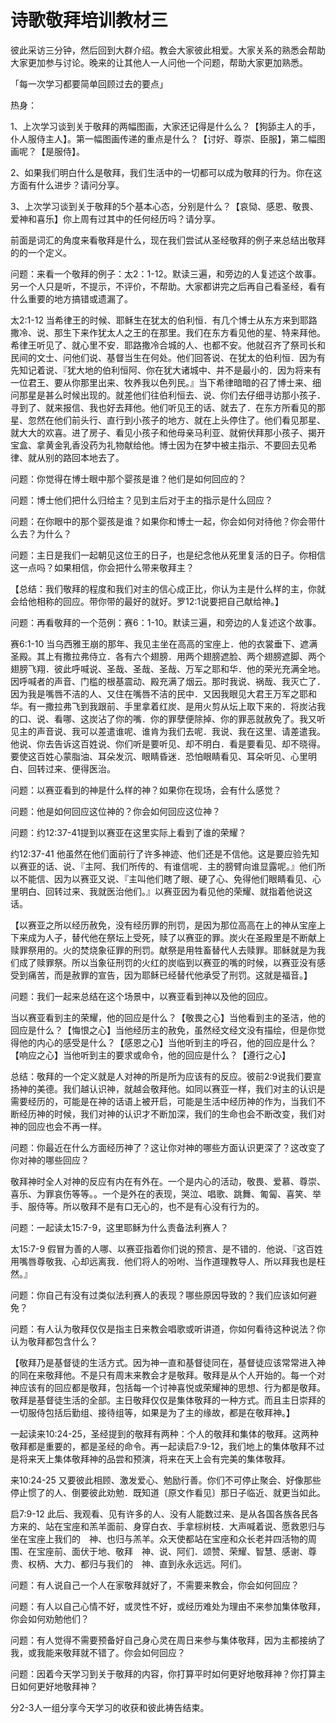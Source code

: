 # 诗歌敬拜培训教材三



<p>彼此采访三分钟，然后回到大群介绍。教会大家彼此相爱。大家关系的熟悉会帮助大家更加参与讨论。晚来的让其他人一人问他一个问题，帮助大家更加熟悉。</p>

<p>「每一次学习都要简单回顾过去的要点」</p>

<p>热身：</p>

<p>1、上次学习谈到关于敬拜的两幅图画，大家还记得是什么么？【狗舔主人的手，仆人服侍主人】。第一幅图画传递的重点是什么？【讨好、尊崇、臣服】，第二幅图画呢？【是服侍】。</p>

<p>2、如果我们明白什么是敬拜，我们生活中的一切都可以成为敬拜的行为。你在这方面有什么进步？请问分享。</p>

<p>3、上次学习谈到关于敬拜的5个基本心态，分别是什么？【哀恸、感恩、敬畏、爱神和喜乐】你上周有过其中的任何经历吗？请分享。</p>

<p>前面是词汇的角度来看敬拜是什么，现在我们尝试从圣经敬拜的例子来总结出敬拜的的一个定义。</p>

<p>问题：来看一个敬拜的例子：太2：1-12。默读三遍，和旁边的人复述这个故事。另一个人只是听，不提示，不评价，不帮助。大家都讲完之后再自己看圣经，看有什么重要的地方搞错或遗漏了。</p>

<p>太2:1-12 当希律王的时候、耶稣生在犹太的伯利恒．有几个博士从东方来到耶路撒冷、说、那生下来作犹太人之王的在那里。我们在东方看见他的星、特来拜他。希律王听见了、就心里不安．耶路撒冷合城的人、也都不安。他就召齐了祭司长和民间的文士、问他们说、基督当生在何处。他们回答说、在犹太的伯利恒．因为有先知记着说、『犹大地的伯利恒阿、你在犹大诸城中、并不是最小的．因为将来有一位君王、要从你那里出来、牧养我以色列民。』当下希律暗暗的召了博士来、细问那星是甚么时候出现的。就差他们往伯利恒去、说、你们去仔细寻访那小孩子．寻到了、就来报信、我也好去拜他。他们听见王的话、就去了．在东方所看见的那星、忽然在他们前头行、直行到小孩子的地方、就在上头停住了。他们看见那星、就大大的欢喜。进了房子、看见小孩子和他母亲马利亚、就俯伏拜那小孩子、揭开宝盒、拿黄金乳香没药为礼物献给他。博士因为在梦中被主指示、不要回去见希律、就从别的路回本地去了。</p>

<p>问题：你觉得在博士眼中那个婴孩是谁？他们是如何回应的？</p>

<p>问题：博士他们把什么归给主？见到主后对于主的指示是什么回应？</p>

<p>问题：在你眼中的那个婴孩是谁？如果你和博士一起，你会如何对待他？你会带什么去？为什么？</p>

<p>问题：主日是我们一起朝见这位王的日子，也是纪念他从死里复活的日子。你相信这一点吗？如果相信，你会把什么带来敬拜主？</p>

<p>【总结：我们敬拜的程度和我们对主的信心成正比，你认为主是什么样的主，你就会给他相称的回应。带你带的最好的就好。罗12:1说要把自己献给神。】</p>

<p>问题：再看敬拜的一个范例：赛6：1-10。默读三遍，和旁边的人复述这个故事。</p>

<p>赛6:1-10&nbsp;当乌西雅王崩的那年、我见主坐在高高的宝座上．他的衣裳垂下、遮满圣殿。其上有撒拉弗侍立．各有六个翅膀．用两个翅膀遮脸、两个翅膀遮脚、两个翅膀飞翔．彼此呼喊说、圣哉、圣哉、圣哉、万军之耶和华．他的荣光充满全地。因呼喊者的声音、门槛的根基震动、殿充满了烟云。那时我说、祸哉、我灭亡了．因为我是嘴唇不洁的人、又住在嘴唇不洁的民中．又因我眼见大君王万军之耶和华。有一撒拉弗飞到我跟前、手里拿着红炭、是用火剪从坛上取下来的．将炭沾我的口、说、看哪、这炭沾了你的嘴．你的罪孽便除掉、你的罪恶就赦免了。我又听见主的声音说、我可以差遣谁呢、谁肯为我们去呢．我说、我在这里、请差遣我。他说、你去告诉这百姓说、你们听是要听见、却不明白．看是要看见、却不晓得。要使这百姓心蒙脂油、耳朵发沉、眼睛昏迷．恐怕眼睛看见、耳朵听见、心里明白、回转过来、便得医治。</p>

<p>问题：以赛亚看到的神是什么样的神？如果你在现场，会有什么感觉？</p>

<p>问题：他是如何回应这位神的？你会如何回应这位神？</p>

<p>问题：约12:37-41提到以赛亚在这里实际上看到了谁的荣耀？</p>

<p>约12:37-41&nbsp;他虽然在他们面前行了许多神迹、他们还是不信他。这是要应验先知以赛亚的话、说、『主阿、我们所传的、有谁信呢．主的膀臂向谁显露呢。』他们所以不能信、因为以赛亚又说、『主叫他们瞎了眼、硬了心、免得他们眼睛看见、心里明白、回转过来、我就医治他们。』以赛亚因为看见他的荣耀、就指着他说这话。</p>

<p>【以赛亚之所以经历赦免，没有经历罪的刑罚，是因为那位高高在上的神从宝座上下来成为人子，替代他在祭坛上受死，赎了以赛亚的罪。炭火在圣殿里是不断献上赎罪祭用的。火的焚烧象征罪的刑罚。献祭是用牲畜替代人去赎罪。耶稣就是为我们成了赎罪祭。所以当象征刑罚的火红的炭临到以赛亚的嘴的时候，以赛亚没有感受到痛苦，而是赦罪的宣告，因为耶稣已经替代他承受了刑罚。这就是福音。】</p>

<p>问题：我们一起来总结在这个场景中，以赛亚看到神以及他的回应。</p>

<p>当以赛亚看到主的荣耀，他的回应是什么？【敬畏之心】当他看到主的圣洁，他的回应是什么？【悔恨之心】当他经历主的赦免，虽然经文经文没有描绘，但是你觉得他的内心的感受是什么？【感恩之心】当他听到主的呼召，他的回应是什么？【响应之心】当他听到主的要求或命令，他的回应是什么？【遵行之心】&nbsp; &nbsp; &nbsp;&nbsp;</p>

<p>总结：敬拜的一个定义就是人对神的所是所为应该有的反应。彼前2:9说我们要宣扬神的美德。我们越认识神，就越会敬拜他。如同以赛亚一样，我们对主的认识是需要经历的，可能是在神的话语上被开启，可能是生活中经历神的作为，当我们不断经历神的时候，我们对神的认识才不断加深，我们的生命也会不断改变，我们对神的回应也会不再一样。</p>

<p>问题：你最近在什么方面经历神了？这让你对神的哪些方面认识更深了？这改变了你对神的哪些回应？</p>

<p>敬拜神时全人对神的反应有内在有外在。一个是内心的活动，敬畏、爱慕、尊崇、喜乐、为罪哀伤等等。。一个是外在的表现，哭泣、唱歌、跳舞、匍匐、喜笑、举手、服侍等。所以敬拜不是有口无心的，也不是有心没有行为的。</p>

<p>问题：一起读太15:7-9，这里耶稣为什么责备法利赛人？</p>

<p>太15:7-9&nbsp;假冒为善的人哪、以赛亚指着你们说的预言、是不错的．他说、『这百姓用嘴唇尊敬我、心却远离我．他们将人的吩咐、当作道理教导人、所以拜我也是枉然。』</p>

<p>问题：你自己有没有过类似法利赛人的表现？哪些原因导致的？我们应该如何避免？</p>

<p>问题：有人认为敬拜仅仅是指主日来教会唱歌或听讲道，你如何看待这种说法？你认为敬拜都包含什么？</p>

<p>【敬拜乃是基督徒的生活方式。因为神一直和基督徒同在，基督徒应该常常进入神的同在来敬拜他。不是只有周末来教会才是敬拜。敬拜是从个人开始的。每一个对神应该有的回应都是敬拜，包括每一个讨神喜悦或荣耀神的思想、行为都是敬拜。敬拜是基督徒生活的全部。主日敬拜仅仅是集体敬拜的一种方式。而且主日崇拜的一切服侍包括后勤组、接待组等，如果是为了主的缘故，都是在敬拜神。】</p>

<p>一起读来10:24-25，圣经提到的敬拜有两种：个人的敬拜和集体的敬拜。这两种敬拜都是重要的，都是圣经的命令。再一起读启7:9-12，我们地上的集体敬拜不过是将来天上集体敬拜神的品尝和预演，将来在天上会有完美的集体敬拜。</p>

<p>来10:24-25&nbsp;又要彼此相顾、激发爱心、勉励行善。你们不可停止聚会、好像那些停止惯了的人、倒要彼此劝勉．既知道〔原文作看见〕那日子临近、就更当如此。</p>

<p>启7:9-12&nbsp;此后、我观看、见有许多的人、没有人能数过来、是从各国各族各民各方来的、站在宝座和羔羊面前、身穿白衣、手拿棕树枝．大声喊着说、愿救恩归与坐在宝座上我们的　神、也归与羔羊。众天使都站在宝座和众长老并四活物的周围、在宝座前、面伏于地、敬拜　神、说、阿们．颂赞、荣耀、智慧、感谢、尊贵、权柄、大力、都归与我们的　神、直到永永远远。阿们。</p>

<p>问题：有人说自己一个人在家敬拜就好了，不需要来教会，你会如何回应？</p>

<p>问题：有人以自己心情不好，或灵性不好，或经历难处为理由不来参加集体敬拜，你会如何劝勉他们？</p>

<p>问题：有人觉得不需要预备好自己身心灵在周日来参与集体敬拜，因为主都接纳了我，或我能来敬拜就不错了。你会如何回应？</p>

<p>问题：因着今天学习到关于敬拜的内容，你打算平时如何更好地敬拜神？你打算主日如何更好地敬拜神？</p>

<p>分2-3人一组分享今天学习的收获和彼此祷告结束。</p>